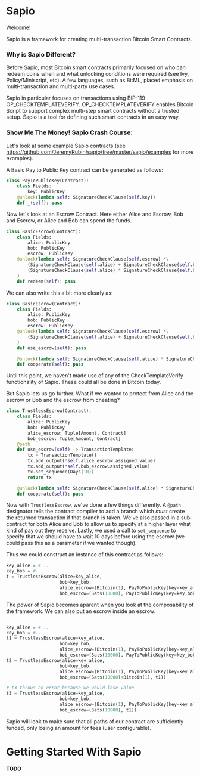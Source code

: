 # Sapio

Welcome!

Sapio is a framework for creating multi-transaction Bitcoin Smart Contracts.

### Why is Sapio Different?
Before Sapio, most Bitcoin smart contracts primarily focused on who can redeem coins when and what unlocking conditions
were required (see Ivy, Policy/Miniscript, etc). A few languages, such as BitML, placed emphasis on multi-transaction
and multi-party use cases.

Sapio in particular focuses on transactions using BIP-119 OP_CHECKTEMPLATEVERIFY. OP_CHECKTEMPLATEVERIFY enables
Bitcoin Script to support complex multi-step smart contracts without a trusted setup. Sapio is a tool for defining
such smart contracts in an easy way.

### Show Me The Money! Sapio Crash Course:
Let's look at some example Sapio contracts (see
https://github.com/JeremyRubin/sapio/tree/master/sapio/examples
for more examples).


A Basic Pay to Public Key contract can be generated as follows:

```python
class PayToPublicKey(Contract):
    class Fields:
        key: PublicKey
    @unlock(lambda self: SignatureCheckClause(self.key))
    def _(self): pass
```

Now let's look at an Escrow Contract. Here either Alice and Escrow, Bob and Escrow, or Alice and Bob can spend the funds.

```python
class BasicEscrow(Contract):
    class Fields:
        alice: PublicKey
        bob: PublicKey
        escrow: PublicKey
    @unlock(lambda self: SignatureCheckClause(self.escrow) *\
        (SignatureCheckClause(self.alice) + SignatureCheckClause(self.bob)) + \
        (SignatureCheckClause(self.alice) * SignatureCheckClause(self.bob))
    )
    def redeem(self): pass
```

We can also write this a bit more clearly as:

```python
class BasicEscrow(Contract):
    class Fields:
        alice: PublicKey
        bob: PublicKey
        escrow: PublicKey
    @unlock(lambda self: SignatureCheckClause(self.escrow) *\
        (SignatureCheckClause(self.alice) + SignatureCheckClause(self.bob))
    )
    def use_escrow(self): pass

    @unlock(lambda self: SignatureCheckClause(self.alice) * SignatureCheckClause(self.bob))
    def cooperate(self): pass
```

Until this point, we haven't made use of any of the CheckTemplateVerify functionality of Sapio. These could all be done in Bitcoin today.

But Sapio lets us go further. What if we wanted to protect from Alice and the escrow or Bob and the escrow from cheating?


```python
class TrustlessEscrow(Contract):
    class Fields:
        alice: PublicKey
        bob: PublicKey
        alice_escrow: Tuple[Amount, Contract]        
        bob_escrow: Tuple[Amount, Contract]        
    @path
    def use_escrow(self) -> TransactionTemplate:
        tx = TransactionTemplate()                    
        tx.add_output(*self.alice_escrow.assigned_value)
        tx.add_output(*self.bob_escrow.assigned_value)
        tx.set_sequence(Days(10))        
        return tx    

    @unlock(lambda self: SignatureCheckClause(self.alice) * SignatureCheckClause(self.bob))
    def cooperate(self): pass
```


Now with `TrustlessEscrow`, we've done a few things differently. A `@path` designator tells the contract compiler to add a branch which *must* create the returned transaction if that branch is taken.
We've also passed in a sub-contract for both Alice and Bob to allow us to specify at a higher layer what kind of pay
out they receive. Lastly, we used a call to `set_sequence` to specify that we should have to wait 10 days before using
the escrow (we could pass this as a parameter if we wanted though).

Thus we could construct an instance of this contract as follows:

```python
key_alice = #...
key_bob = #...
t = TrustlessEscrow(alice=key_alice,
                    bob=key_bob,
                    alice_escrow=(Bitcoin(1), PayToPublicKey(key=key_alice)),
                    bob_escrow=(Sats(10000), PayToPublicKey(key=key_bob)))
```

The power of Sapio becomes aparent when you look at the composability of the framework. We can also put an
escrow inside an escrow:


```python

key_alice = #...
key_bob = #...
t1 = TrustlessEscrow(alice=key_alice,
                    bob=key_bob,
                    alice_escrow=(Bitcoin(1), PayToPublicKey(key=key_alice)),
                    bob_escrow=(Sats(10000), PayToPublicKey(key=key_bob)))
t2 = TrustlessEscrow(alice=key_alice,
                    bob=key_bob,
                    alice_escrow=(Bitcoin(1), PayToPublicKey(key=key_alice)),
                    bob_escrow=(Sats(10000)+Bitcoin(1), t1))

# t3 throws an error because we would lose value
t3 = TrustlessEscrow(alice=key_alice,
                    bob=key_bob,
                    alice_escrow=(Bitcoin(1), PayToPublicKey(key=key_alice)),
                    bob_escrow=(Sats(10000), t1))
```

Sapio will look to make sure that all paths of our contract are sufficiently funded, only losing an amount for fees (user configurable).



# Getting Started With Sapio

#### TODO